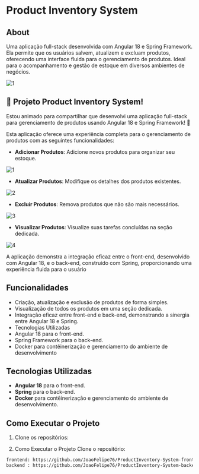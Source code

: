 # Product Inventory System

## About
Uma aplicação full-stack desenvolvida com Angular 18 e Spring Framework. Ela permite que os usuários salvem, atualizem e excluam produtos, oferecendo uma interface fluida para o gerenciamento de produtos. Ideal para o acompanhamento e gestão de estoque em diversos ambientes de negócios.

![1](https://github.com/user-attachments/assets/e226b51d-93fc-428d-b728-d8810d1b8b8d)


## 🎯 Projeto Product Inventory System!
Estou animado para compartilhar que desenvolvi uma aplicação full-stack para gerenciamento de produtos usando Angular 18 e Spring Framework! 🎉

Esta aplicação oferece uma experiência completa para o gerenciamento de produtos com as seguintes funcionalidades:

- **Adicionar Produtos**: Adicione novos produtos para organizar seu estoque.
  
 ![1](https://github.com/user-attachments/assets/873da2b4-8ce1-4dfd-a8c0-35cde9ccd393)

- **Atualizar Produtos**: Modifique os detalhes dos produtos existentes.
  
 ![2](https://github.com/user-attachments/assets/ea6245e7-e36d-410b-bccb-674d39663a9d)

- **Excluir Produtos**: Remova produtos que não são mais necessários.
  
 ![3](https://github.com/user-attachments/assets/96485ca0-3028-419c-bbf5-61b624c84a09)
  
- **Visualizar Produtos**: Visualize suas tarefas concluídas na seção dedicada.

![4](https://github.com/user-attachments/assets/d70c37b0-301d-46ca-91c3-2e5613da985d)

A aplicação demonstra a integração eficaz entre o front-end, desenvolvido com Angular 18, e o back-end, construído com Spring, proporcionando uma experiência fluida para o usuário

## Funcionalidades
- Criação, atualização e exclusão de produtos de forma simples.
- Visualização de todos os produtos em uma seção dedicada.
- Integração eficaz entre front-end e back-end, demonstrando a sinergia entre Angular 18 e Spring.
- Tecnologias Utilizadas
- Angular 18 para o front-end.
- Spring Framework para o back-end.
- Docker para contêinerização e gerenciamento do ambiente de desenvolvimento

## Tecnologias Utilizadas
- **Angular 18** para o front-end.
- **Spring** para o back-end.
- **Docker** para contêinerização e gerenciamento do ambiente de desenvolvimento.

## Como Executar o Projeto
1. Clone os repositórios:

2. Como Executar o Projeto
Clone o repositório:

 ```bash
frontend: https://github.com/JoaoFelipe76/ProductInventory-System-frontend.git 
backend : https://github.com/JoaoFelipe76/ProductInventory-System-backend.git

